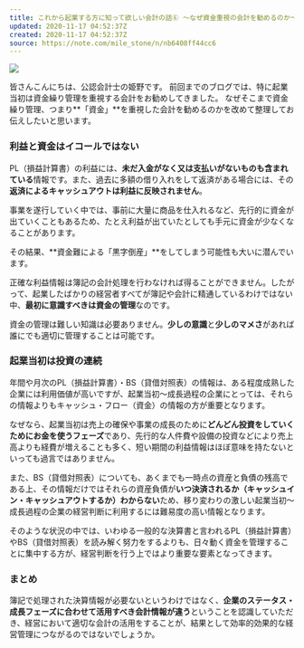 ```yaml
---
title: これから起業する方に知って欲しい会計の話⑥ 〜なぜ資金重視の会計を勧めるのか〜｜shogo himeno｜note
updated: 2020-11-17 04:52:37Z
created: 2020-11-17 04:52:37Z
source: https://note.com/mile_stone/n/nb6408ff44cc6
---
```


![](https://assets.st-note.com/production/uploads/images/38446545/rectangle_large_type_2_10b40deae91a63f680f8513962f9b01b.png?fit=bounds&quality=60&width=1280)

皆さんこんにちは、公認会計士の姫野です。
前回までのブログでは、特に起業当初は資金繰り管理を重視する会計をお勧めしてきました。
なぜそこまで資金繰り管理、つまり**「資金」**を重視した会計を勧めるのかを改めて整理してお伝えしたいと思います。

### 利益と資金はイコールではない

PL（損益計算書）の利益には、**未だ入金がなく又は支払いがないものも含まれている**情報です。また、過去に多額の借り入れをして返済がある場合には、その**返済によるキャッシュアウトは利益に反映されません**。

事業を遂行していく中では、事前に大量に商品を仕入れるなど、先行的に資金が出ていくこともあるため、たとえ利益が出ていたとしても手元に資金が少なくなることがあります。

その結果、**資金難による「黒字倒産」**をしてしまう可能性も大いに潜んでいます。

正確な利益情報は簿記の会計処理を行わなければ得ることができません。したがって、起業したばかりの経営者すべてが簿記や会計に精通しているわけではない中、**最初に意識すべきは資金の管理**なのです。

資金の管理は難しい知識は必要ありません。**少しの意識**と**少しのマメさ**があれば誰にでも適切に管理することは可能です。

### 起業当初は投資の連続

年間や月次のPL（損益計算書）・BS（貸借対照表）の情報は、ある程度成熟した企業には利用価値が高いですが、起業当初〜成長過程の企業にとっては、それらの情報よりもキャッシュ・フロー（資金）の情報の方が重要となります。

なぜなら、起業当初は売上の確保や事業の成長のために**どんどん投資をしていくためにお金を使うフェーズ**であり、先行的な人件費や設備の投資などにより売上高よりも経費が増えることも多く、短い期間の利益情報はほぼ意味を持たないといっても過言ではありません。

また、BS（貸借対照表）についても、あくまでも一時点の資産と負債の残高である上、その情報だけではそれらの資産負債が**いつ決済されるか（キャッシュイン・キャッシュアウトするか）わからない**ため、移り変わりの激しい起業当初〜成長過程の企業の経営判断に利用するには難易度の高い情報となります。

そのような状況の中では、いわゆる一般的な決算書と言われるPL（損益計算書）やBS（貸借対照表）を読み解く努力をするよりも、日々動く資金を管理することに集中する方が、経営判断を行う上ではより重要な要素となってきます。

### まとめ

簿記で処理された決算情報が必要ないというわけではなく、**企業のステータス・成長フェーズに合わせて活用すべき会計情報が違う**ということを認識していただき、経営において適切な会計の活用をすることが、結果として効率的効果的な経営管理につながるのではないでしょうか。